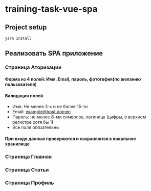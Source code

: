 # training-task-vue-spa

## Project setup
```
yarn install
```

## Реализовать SPA приложение

### Страница Аторизации

#### Форма из 4 полей: Имя, Email, пароль, фотогафия(по желанию пользователя)
#### Валидация полей
* Имя: Не менее 3-х и не более 15-ти
* Email: example@host.domen
* Пароль: не менее 8-ми символов, латиница (цифры, в верхнем регистре хотя бы 1)
* Все поля обязательны

#### При входе данные проверяются  и сохраняются в локальное хранилище

### Страница Главная



### Страница Статьи

### Страница Профиль

